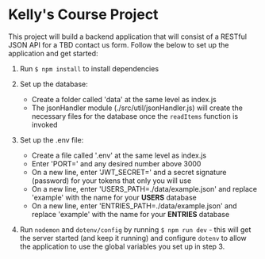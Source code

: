 # Kelly's Course Project

This project will build a backend application that will consist of a RESTful JSON API for a TBD contact us form. Follow the below to set up the application and get started:

1. Run `$ npm install` to install dependencies

2. Set up the database:
    - Create a folder called 'data' at the same level as index.js
    - The jsonHandler module (./src/util/jsonHandler.js) will create the necessary files for the database once the `readItems` function is invoked

3. Set up the .env file:
    - Create a file called '.env' at the same level as index.js
    - Enter 'PORT=' and any desired number above 3000
    - On a new line, enter 'JWT_SECRET=' and a secret signature (password) for your tokens that only you will use
    - On a new line, enter 'USERS_PATH=./data/example.json' and replace 'example' with the name for your **USERS** database
    -  On a new line, enter 'ENTRIES_PATH=./data/example.json' and replace 'example' with the name for your **ENTRIES** database

4. Run `nodemon` and `dotenv/config` by running `$ npm run dev` - this will get the server started (and keep it running) and configure `dotenv` to allow the application to use the global variables you set up in step 3.